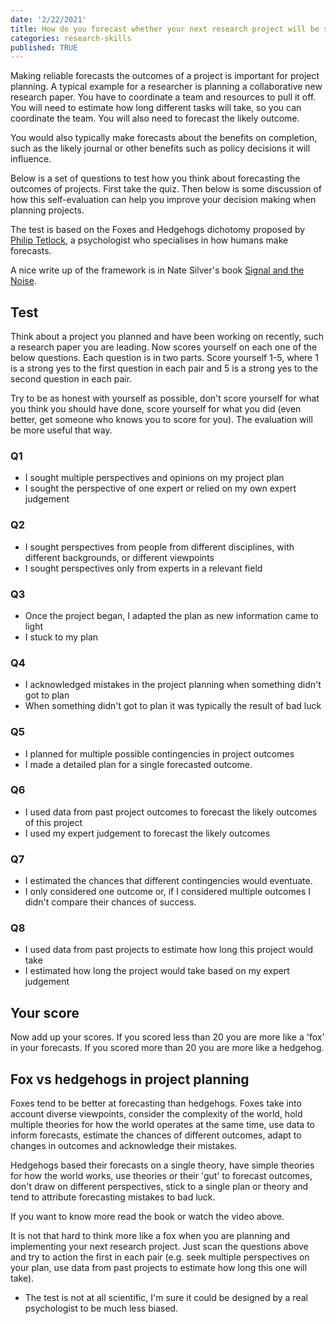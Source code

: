 ```yaml
---
date: '2/22/2021'
title: How do you forecast whether your next research project will be successful?
categories: research-skills
published: TRUE
---
```


Making reliable forecasts the outcomes of a project is important for project planning. A typical example for a researcher is planning a collaborative new research paper. You have to coordinate a team and resources to pull it off. You will need to estimate how long different tasks will take, so you can coordinate the team. You will also need to forecast the likely outcome.

You would also typically make forecasts about the benefits on completion, such as the likely journal or other benefits such as policy decisions it will influence.

Below is a set of questions to test how you think about forecasting the outcomes of projects. First take the quiz. Then below is some discussion of how this self-evaluation can help you improve your decision making when planning projects.

The test is based on the Foxes and Hedgehogs dichotomy proposed by [Philip Tetlock](https://longnow.org/seminars/02007/jan/26/why-foxes-are-better-forecasters-than-hedgehogs/), a psychologist who specialises in how humans make forecasts.

A nice write up of the framework is in Nate Silver's book [Signal and the Noise](https://www.penguinrandomhouse.com/books/305826/the-signal-and-the-noise-by-nate-silver/).


## Test

Think about a project you planned and have been working on recently, such a research paper you are leading. Now scores yourself on each one of the below questions. Each question is in two parts. Score yourself 1-5, where 1 is a strong yes to the first question in each pair and 5 is a strong yes to the second question in each pair.

Try to be as honest with yourself as possible, don't score yourself for what you think you should have done, score yourself for what you did (even better, get someone who knows you to score for you). The evaluation will be more useful that way.

### Q1

- I sought multiple perspectives and opinions on my project plan  
- I sought the perspective of one expert or relied on my own expert judgement  

### Q2  

- I sought perspectives from people from different disciplines, with different backgrounds, or different viewpoints  
- I sought perspectives only from experts in a relevant field  

### Q3  

- Once the project began, I adapted the plan as new information came to light  
- I stuck to my plan  

### Q4  

- I acknowledged mistakes in the project planning when something didn't got to plan
- When something didn't got to plan it was typically the result of bad luck  

### Q5

- I planned for multiple possible contingencies in project outcomes  
- I made a detailed plan for a single forecasted outcome.

### Q6

- I used data from past project outcomes to forecast the likely outcomes of this project
- I used my expert judgement to forecast the likely outcomes

### Q7  

- I estimated the chances that different contingencies would eventuate.
- I only considered one outcome or, if I considered multiple outcomes I didn't compare their chances of success.

### Q8

- I used data from past projects to estimate how long this project would take
- I estimated how long the project would take based on my expert judgement


## Your score

Now add up your scores. If you scored less than 20 you are more like a 'fox' in your forecasts. If you scored more than 20 you are more like a hedgehog.  

## Fox vs hedgehogs in project planning

Foxes tend to be better at forecasting than hedgehogs. Foxes take into account diverse viewpoints, consider the complexity of the world, hold multiple theories for how the world operates at the same time, use data to inform forecasts, estimate the chances of different outcomes, adapt to changes in outcomes and acknowledge their mistakes.

Hedgehogs based their forecasts on a single theory, have simple theories for how the world works, use theories or their 'gut' to forecast outcomes, don't draw on different perspectives, stick to a single plan or theory and tend to attribute forecasting mistakes to bad luck.

If you want to know more read the book or watch the video above.

It is not that hard to think more like a fox when you are planning and implementing your next research project. Just scan the questions above and try to action the first in each pair (e.g. seek multiple perspectives on your plan, use data from past projects to estimate how long this one will take).


* The test is not at all scientific, I'm sure it could be designed by a real psychologist to be much less biased.
